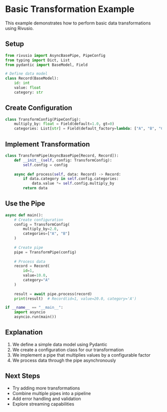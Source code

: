 # Basic Transformation Example

This example demonstrates how to perform basic data transformations using Rivusio.

## Setup

```python
from rivusio import AsyncBasePipe, PipeConfig
from typing import Dict, List
from pydantic import BaseModel, Field

# Define data model
class Record(BaseModel):
    id: int
    value: float
    category: str
```

## Create Configuration

```python
class TransformConfig(PipeConfig):
    multiply_by: float = Field(default=1.0, gt=0)
    categories: List[str] = Field(default_factory=lambda: ["A", "B", "C"])
```

## Implement Transformation

```python
class TransformPipe(AsyncBasePipe[Record, Record]):
    def __init__(self, config: TransformConfig):
        self.config = config
    
    async def process(self, data: Record) -> Record:
        if data.category in self.config.categories:
            data.value *= self.config.multiply_by
        return data
```

## Use the Pipe

```python
async def main():
    # Create configuration
    config = TransformConfig(
        multiply_by=2.0,
        categories=["A", "B"]
    )
    
    # Create pipe
    pipe = TransformPipe(config)
    
    # Process data
    record = Record(
        id=1,
        value=10.0,
        category="A"
    )
    
    result = await pipe.process(record)
    print(result)  # Record(id=1, value=20.0, category='A')

if __name__ == "__main__":
    import asyncio
    asyncio.run(main())
```

## Explanation

1. We define a simple data model using Pydantic
2. We create a configuration class for our transformation
3. We implement a pipe that multiplies values by a configurable factor
4. We process data through the pipe asynchronously

## Next Steps

- Try adding more transformations
- Combine multiple pipes into a pipeline
- Add error handling and validation
- Explore streaming capabilities
